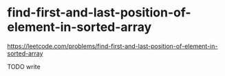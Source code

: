 # find-first-and-last-position-of-element-in-sorted-array

https://leetcode.com/problems/find-first-and-last-position-of-element-in-sorted-array

TODO write
